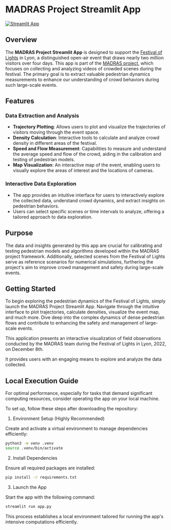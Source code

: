 # MADRAS Project Streamlit App

[![Streamlit App](https://static.streamlit.io/badges/streamlit_badge_black_white.svg)](https://madras-data-app.streamlit.app/)

## Overview
The **MADRAS Project Streamlit App** is designed to support the [Festival of Lights](https://www.madras-crowds.eu/Festival-of-Lights-Lyon-.h.htm) in Lyon, a distinguished open-air event that draws nearly two million visitors over four days. This app is part of the [MADRAS project](https://www.madras-crowds.eu/), which focuses on collecting and analyzing videos of crowded scenes during the festival. The primary goal is to extract valuable pedestrian dynamics measurements to enhance our understanding of crowd behaviors during such large-scale events.

## Features

### Data Extraction and Analysis
- **Trajectory Plotting**: Allows users to plot and visualize the trajectories of visitors moving through the event space.
- **Density Calculation**: Interactive tools to calculate and analyze crowd density in different areas of the festival.
- **Speed and Flow Measurement**: Capabilities to measure and understand the average speed and flow of the crowd, aiding in the calibration and testing of pedestrian models.
- **Map Visualization**: An interactive map of the event, enabling users to visually explore the areas of interest and the locations of cameras.

### Interactive Data Exploration
- The app provides an intuitive interface for users to interactively explore the collected data, understand crowd dynamics, and extract insights on pedestrian behaviors.
- Users can select specific scenes or time intervals to analyze, offering a tailored approach to data exploration.

## Purpose
The data and insights generated by this app are crucial for calibrating and testing pedestrian models and algorithms developed within the MADRAS project framework. Additionally, selected scenes from the Festival of Lights serve as reference scenarios for numerical simulations, furthering the project's aim to improve crowd management and safety during large-scale events.

## Getting Started
To begin exploring the pedestrian dynamics of the Festival of Lights, simply launch the MADRAS Project Streamlit App. Navigate through the intuitive interface to plot trajectories, calculate densities, visualize the event map, and much more. Dive deep into the complex dynamics of dense pedestrian flows and contribute to enhancing the safety and management of large-scale events.


This application presents an interactive visualization of field observations conducted by 
the MADRAS team during the Festival of Lights in Lyon, 2022, on December 8th. 

It provides users with an engaging means to explore and analyze the data collected.

## Local Execution Guide

For optimal performance, especially for tasks that demand significant computing resources, consider operating the app on your local machine.

To set up, follow these steps after downloading the repository:


1. Environment Setup (Highly Recommended)

Create and activate a virtual environment to manage dependencies efficiently:

```bash
python3 -m venv .venv
source .venv/bin/activate
```

2. Install Dependencies

Ensure all required packages are installed:


```bash
pip install -r requirements.txt
```

3. Launch the App

Start the app with the following command:

```bash
streamlit run app.py
```

This process establishes a local environment tailored for running the app's intensive computations efficiently.
